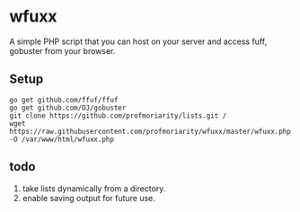 # wfuxx
A simple PHP script that you can host on your server and access fuff, gobuster from your browser.

## Setup


```
go get github.com/ffuf/ffuf
go get github.com/OJ/gobuster
git clone https://github.com/profmoriarity/lists.git /
wget https://raw.githubusercontent.com/profmoriarity/wfuxx/master/wfuxx.php -O /var/www/html/wfuxx.php
```


## todo
1. take lists dynamically from a directory.
2. enable saving output for future use.

